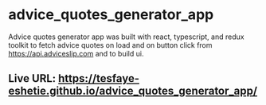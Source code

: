 # advice_quotes_generator_app

Advice quotes generator app was built with react, typescript, and redux toolkit to fetch advice quotes on load and on button click from https://api.adviceslip.com and to build ui.

## Live URL: https://tesfaye-eshetie.github.io/advice_quotes_generator_app/
